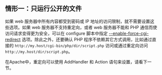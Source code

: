 情形一：只运行公开的文件
------------------------

如果 web 服务器中所有内容都受到密码或 IP
地址的访问限制，就不需要设置这些选项。如果 web 服务器不支持重定向，或者
web 服务器不能和 PHP 通信而使访问请求变得更为安全，可以在 configure
脚本中指定
<a href="/configure/about.html#configure.enable-force-cgi-redirect" class="link">--enable-force-cgi-redirect</a>
选项。除此之外，还要确认 PHP 程序不依赖其它方式调用，比如通过直接的
`http://my.host/cgi-bin/php/dir/script.php` 访问或通过重定向访问
`http://my.host/dir/script.php`。

在Apache中，重定向可以使用 AddHandler 和 Action 语句来设置，请看下一节。
